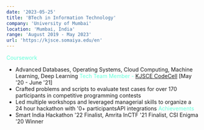 ```yaml
---
date: '2023-05-25'
title: 'BTech in Information Technology'
company: 'University of Mumbai'
location: 'Mumbai, India'
range: 'August 2019 - May 2023'
url: 'https://kjsce.somaiya.edu/en'
---
```


<font color="#64ffda">Coursework</font>
- Advanced Databases, Operating Systems, Cloud Computing, Machine Learning, Deep Learning
<font color="#64ffda">Tech Team Member - <a href="https://www.kjscecodecell.com/">KJSCE CodeCell</a></font> [May '20 - June '21]
- Crafted problems and scripts to evaluate test cases for over 170 participants in competitive programming contests
- Led multiple workshops and leveraged managerial skills to organize a 24 hour hackathon with '0+ participantsAPI integrations
<font color="#64ffda">Achievements</font>
- Smart India Hackathon '22 Finalist, Amrita InCTF '21 Finalist, CSI Enigma '20 Winner
